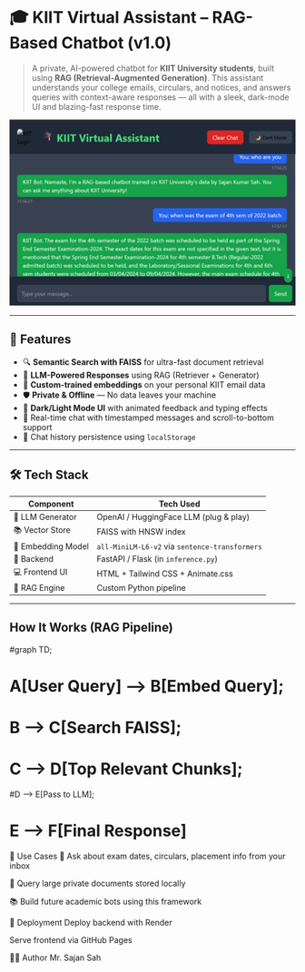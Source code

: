 # 🎓 KIIT Virtual Assistant – RAG-Based Chatbot (v1.0)

> A private, AI-powered chatbot for **KIIT University students**, built using **RAG (Retrieval-Augmented Generation)**. This assistant understands your college emails, circulars, and notices, and answers queries with context-aware responses — all with a sleek, dark-mode UI and blazing-fast response time.

![KIIT BOT Screenshot](a.png) <!-- Add a real screenshot -->

---

## 🚀 Features

- 🔍 **Semantic Search with FAISS** for ultra-fast document retrieval
- 🤖 **LLM-Powered Responses** using RAG (Retriever + Generator)
- 🧠 **Custom-trained embeddings** on your personal KIIT email data
- 🛡️ **Private & Offline** — No data leaves your machine
- 🌙 **Dark/Light Mode UI** with animated feedback and typing effects
- 💬 Real-time chat with timestamped messages and scroll-to-bottom support
- 🔄 Chat history persistence using `localStorage`

---

## 🛠️ Tech Stack

| Component        | Tech Used                                 |
|------------------|-------------------------------------------|
| 🧠 LLM Generator  | OpenAI / HuggingFace LLM (plug & play)    |
| 📚 Vector Store   | FAISS with HNSW index                     |
| 🧾 Embedding Model| `all-MiniLM-L6-v2` via `sentence-transformers` |
| 📡 Backend        | FastAPI / Flask (in `inference.py`)       |
| 💻 Frontend UI    | HTML + Tailwind CSS + Animate.css         |
| 🔌 RAG Engine     | Custom Python pipeline                    |

---

## How It Works (RAG Pipeline)
#graph TD;
 #   A[User Query] --> B[Embed Query];
  #  B --> C[Search FAISS];
   # C --> D[Top Relevant Chunks];
   #D --> E[Pass to LLM];
   # E --> F[Final Response]

📍 Use Cases
📧 Ask about exam dates, circulars, placement info from your inbox

📁 Query large private documents stored locally

📚 Build future academic bots using this framework

📌 Deployment
Deploy backend with Render

Serve frontend via GitHub Pages


👨‍💻 Author
Mr. Sajan Sah

